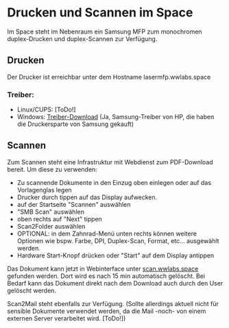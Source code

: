 # Drucken und Scannen im Space

Im Space steht im Nebenraum ein Samsung MFP zum monochromen duplex-Drucken und duplex-Scannen zur Verfügung.

## Drucken

Der Drucker ist erreichbar unter dem Hostname lasermfp.wwlabs.space

### Treiber:
- Linux/CUPS: [ToDo!]
- Windows: [Treiber-Download](https://ftp.hp.com/pub/softlib/software13/printers/SS/SL-M3370FD/SamsungUniversalPrintDriver3.exe) (Ja, Samsung-Treiber von HP, die haben die Druckersparte von Samsung gekauft)
 

## Scannen

Zum Scannen steht eine Infrastruktur mit Webdienst zum PDF-Download bereit.
Um diese zu verwenden:
- Zu scannende Dokumente in den Einzug oben einlegen oder auf das Vorlagenglas legen
- Drucker durch tippen auf das Display aufwecken.
- auf der Startseite "Scannen" auswählen
- "SMB Scan" auswählen
- oben rechts auf "Next" tippen
- Scan2Folder auswählen
- OPTIONAL: in dem Zahnrad-Menü unten rechts können weitere Optionen wie bspw. Farbe, DPI, Duplex-Scan, Format, etc... ausgewählt werden.
- Hardware Start-Knopf drücken oder "Start" auf dem Display antippen

Das Dokument kann jetzt in Webinterface unter [scan.wwlabs.space](https://scan.wwlabs.space) gefunden werden.
Dort wird es nach 15 min automatisch gelöscht. Bei Bedarf kann das Dokument direkt nach dem Download auch durch den User gelöscht werden.

Scan2Mail steht ebenfalls zur Verfügung. (Sollte allerdings aktuell nicht für sensible Dokumente verwendet werden, da die Mail -noch- von einem externen Server verarbeitet wird. [ToDo!])
